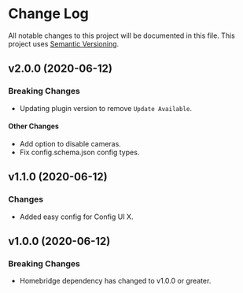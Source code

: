 # Change Log

All notable changes to this project will be documented in this file. This project uses [Semantic Versioning](https://semver.org/).

## v2.0.0 (2020-06-12)

### Breaking Changes
* Updating plugin version to remove `Update Available`.

#### Other Changes
* Add option to disable cameras.
* Fix config.schema.json config types.

## v1.1.0 (2020-06-12)

### Changes
* Added easy config for Config UI X.

## v1.0.0 (2020-06-12)

### Breaking Changes
* Homebridge dependency has changed to v1.0.0 or greater.
